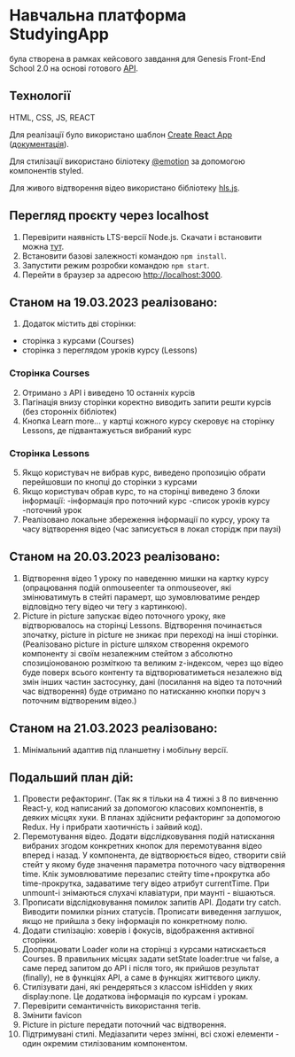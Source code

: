 # Навчальна платформа StudyingApp
була створена в рамках кейсового завдання для Genesis Front-End School 2.0 на основі готового [АРІ](https://www.postman.com/aninix/workspace/genesis-front-end-school/overview).


## Технології

HTML, CSS, JS, REACT

Для реалізації було використано шаблон [Create React App](https://github.com/facebook/create-react-app) ([документація](https://facebook.github.io/create-react-app/docs/getting-started)).

Для стилізації використано біліотеку [@emotion](https://emotion.sh/docs/introduction) за допомогою компонентів styled.

Для живого відтворення відео використано бібліотеку [hls.js](https://www.npmjs.com/package/hls.js/v/canary).

## Перегляд проєкту через localhost

1. Перевірити наявність LTS-версії Node.js. Скачати і встановити можна [тут](https://nodejs.org/en/).
2. Встановити базові залежності командою `npm install`.
3. Запустити режим розробки командою `npm start`.
4. Перейти в браузер за адресою [http://localhost:3000](http://localhost:3000).

## Станом на 19.03.2023 реалізовано:

1. Додаток містить дві сторінки:

- сторінка з курсами (Courses)
- сторінка з переглядом уроків курсу (Lessons)

### Сторінка Courses

2. Отримано з АРІ і виведено 10 останніх курсів
3. Пагінація внизу сторінки коректно виводить запити решти курсів (без сторонніх бібліотек)
4. Кнопка Learn more... у картці кожного курсу скеровує на сторінку Lessons, де підвантажується вибраний курс

### Сторінка Lessons

5. Якщо користувач не вибрав курс, виведено пропозицію обрати перейшовши по кнопці до сторінки з курсами
6. Якщо користувач обрав курс, то на сторінці виведено 3 блоки інформації:
   -інформація про поточний курс
   -список уроків курсу
   -поточний урок
7. Реалізовано локальне збереження інформації по курсу, уроку та часу відтворення відео (час записується в локал сторідж при паузі)

## Станом на 20.03.2023 реалізовано:

1. Відтворення відео 1 уроку по наведенню мишки на картку курсу (опрацювання подій onmouseenter та onmouseover, які змінюватимуть в стейті парамерт, що зумовлюватиме рендер відповідно тегу відео чи тегу з картинкою).
2. Picture in picture запускає відео поточного уроку, яке відтворювалось на сторінці Lessons. Відтворення починається зпочатку, picture in picture не зникає при переході на інші сторінки.
(Реалізовано picture in picture шляхом створення окремого компоненту зі своїм незалежним стейтом з абсолютно спозиціонованою розміткою та великим z-індексом, через що відео буде поверх всього контенту та відтворюватиметься незалежно від змін інших частин застосунку, дані (посилання на відео та поточний час відтворення) буде отримано по натисканню кнопки поруч з поточним відтвореним відео.)

## Станом на 21.03.2023 реалізовано:

1. Мінімальний адаптив під планшетну і мобільну версії.

## Подальший план дій:

1. Провести рефакторинг. (Так як я тільки на 4 тижні з 8 по вивченню React-у, код написаний за допомогою класових компонентів, в деяких місцях хуки. В планах здійснити рефакторинг за допомогою Redux. Ну і прибрати хаотичність і зайвий код).
2. Перемотування відео. Додати відслідковування подій натискання вибраних згодом конкретних кнопок для перемотування відео вперед і назад. У компонента, де відтворюється відео, створити свій стейт у якому буде значення параметра поточного часу відтворення time. Клік зумовлюватиме перезапис стейту time+прокрутка або time-прокрутка, задаватиме тегу відео атрибут currentTime. При unmount-і знімаються слухачі клавіатури, при маунті - вішаються.
3. Прописати відслідковування помилок запитів АРІ. Додати try catch. Виводити помилки різних статусів. Прописати виведення заглушок, якщо не прийшла з беку інформація по конкретному полю.
4. Додати стилізацію: ховерів і фокусів, відображення активної сторінки.
5. Доопрацювати Loader коли на сторінці з курсами натискається Courses. В правильних місцях задати setState loader:true чи false, а саме перед запитом до АРІ і після того, як прийшов результат (finally), не в функціях АРІ, а саме в функціях життєвого циклу.
6. Стилізувати дані, які рендеряться з классом isHidden у яких display:none. Це додаткова інформація по курсам і урокам. 
7. Перевірити семантичність використання тегів.
8. Змінити favicon
9. Picture in picture передати поточний час відтворення.
10. Підтримувані стилі. Медіазапити через змінні, всі схожі елементи - один окремим стилізованим компонентом.
